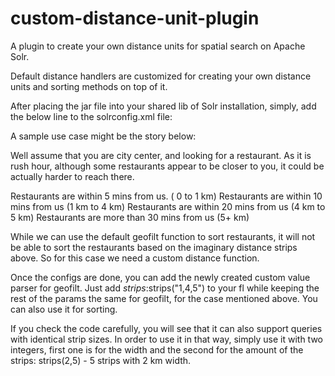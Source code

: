 # custom-distance-unit-plugin
A plugin to create your own distance units for spatial search on Apache Solr.

Default distance handlers are customized for creating your own distance units and sorting methods on top of it. 

After placing the jar file into your shared lib of Solr installation, simply, add the below line to the solrconfig.xml file:

<valueSourceParser name="strips" class="custom.distanceunit.solr.DistanceStrips" />

A sample use case might be the story below:

Well assume that you are city center, and looking for a restaurant. As it is rush hour, although some restaurants 
appear to be closer to you, it could be actually harder to reach there.

Restaurants are within 5 mins from us. ( 0 to 1 km)
Restaurants are within 10 mins from us (1 km to 4 km)
Restaurants are within 20 mins from us (4 km to 5 km)
Restaurants are more than 30 mins from us (5+ km)

While we can use the default geofilt function to sort restaurants, it will not be able to sort the restaurants based on the imaginary
distance strips above. So for this case we need a custom distance function.

Once the configs are done, you can add the newly created custom value parser for geofilt. Just add _strips_:strips("1,4,5") 
to your fl while keeping the rest of the params the same for geofilt, for the case mentioned above. 
You can also use it for sorting.

If you check the code carefully, you will see that it can also support queries with identical strip sizes. 
In order to use it in that way, simply use it with two integers, first one is for the width and the second for the amount of 
the strips: strips(2,5) - 5 strips with 2 km width.


